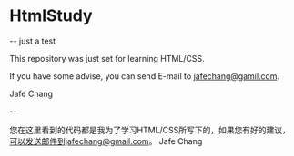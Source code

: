 HtmlStudy
=========
-- 
just a test


This repository was just set for learning HTML/CSS.

If you have some advise, you can send E-mail to jafechang@gamil.com.

Jafe Chang

-- 

您在这里看到的代码都是我为了学习HTML/CSS所写下的，如果您有好的建议，可以发送邮件到jafechang@gmail.com。
Jafe Chang  
